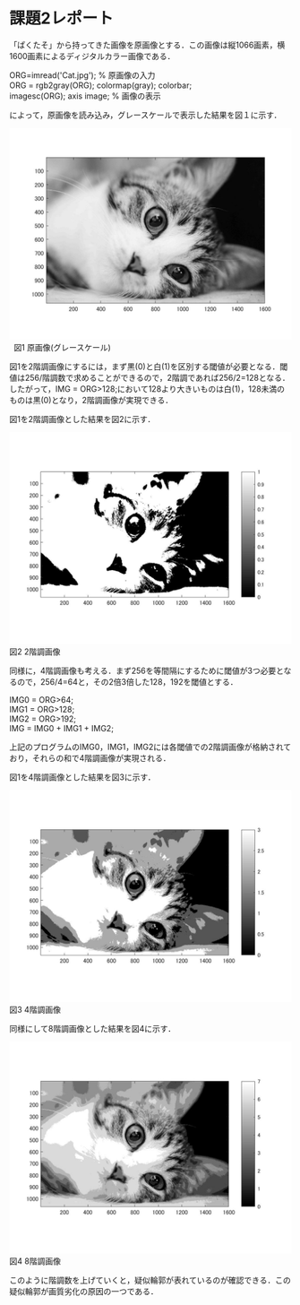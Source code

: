 # 課題2レポート

「ぱくたそ」から持ってきた画像を原画像とする．この画像は縦1066画素，横1600画素によるディジタルカラー画像である．

ORG=imread('Cat.jpg'); % 原画像の入力  
ORG = rgb2gray(ORG); colormap(gray); colorbar;  
imagesc(ORG); axis image; % 画像の表示  

によって，原画像を読み込み，グレースケールで表示した結果を図１に示す．

![原画像](https://github.com/Tomoya-A/MyFolder/blob/master/kadai2/kadai2_1.jpg)  
図1 原画像(グレースケール)

図1を2階調画像にするには，まず黒(0)と白(1)を区別する閾値が必要となる．閾値は256/階調数で求めることができるので，2階調であれば256/2=128となる．したがって，IMG = ORG>128;において128より大きいものは白(1)，128未満のものは黒(0)となり，2階調画像が実現できる．

図1を2階調画像とした結果を図2に示す．

![原画像](https://github.com/Tomoya-A/MyFolder/blob/master/kadai2/kadai2_2.jpg)  
図2 2階調画像

同様に，4階調画像も考える．まず256を等間隔にするために閾値が3つ必要となるので，256/4=64と，その2倍3倍した128，192を閾値とする．  

IMG0 = ORG>64;  
IMG1 = ORG>128;  
IMG2 = ORG>192;  
IMG = IMG0 + IMG1 + IMG2;  

上記のプログラムのIMG0，IMG1，IMG2には各閾値での2階調画像が格納されており，それらの和で4階調画像が実現される．

図1を4階調画像とした結果を図3に示す．

![原画像](https://github.com/Tomoya-A/MyFolder/blob/master/kadai2/kadai2_3.jpg)  
図3 4階調画像

同様にして8階調画像とした結果を図4に示す．

![原画像](https://github.com/Tomoya-A/MyFolder/blob/master/kadai2/kadai2_4.jpg)  
図4 8階調画像

このように階調数を上げていくと，疑似輪郭が表れているのが確認できる．この疑似輪郭が画質劣化の原因の一つである．
